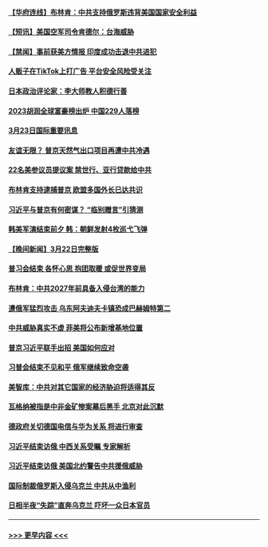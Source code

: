 #### [【华府连线】布林肯：中共支持俄罗斯违背美国国家安全利益](../pages/prog202/a103674965.md?t=03240343) 
#### [【短讯】美国空军司令肯德尔：台海威胁](../pages/prog202/a103674966.md?t=03240343) 
#### [【禁闻】事前获美方情报 印度成功击退中共进犯](../pages/prog202/a103674883.md?t=03240343) 
#### [人贩子在TikTok上打广告 平台安全风险受关注](../pages/prog202/a103674867.md?t=03240343) 
#### [日本政治评论家：李大师教人积德行善](../pages/prog202/a103674686.md?t=03240343) 
#### [2023胡润全球富豪榜出炉 中国229人落榜](../pages/prog202/a103674703.md?t=03240343) 
#### [3月23日国际重要讯息](../pages/prog202/a103674680.md?t=03240343) 
#### [友谊无限？ 普京天然气出口项目再遭中共冷遇](../pages/prog202/a103674687.md?t=03240343) 
#### [22名美参议员提议案 禁世行、亚行贷款给中共](../pages/prog202/a103674692.md?t=03240343) 
#### [布林肯支持逮捕普京 欧盟多国外长已达共识](../pages/prog202/a103674631.md?t=03240343) 
#### [习近平与普京有何密谋？ “临别赠言”引猜测](../pages/prog202/a103674584.md?t=03240343) 
#### [韩美军演结束前夕 韩：朝鲜发射4枚巡弋飞弹](../pages/prog202/a103674588.md?t=03240343) 
#### [【晚间新闻】3月22日完整版](../pages/prog202/a103674505.md?t=03240343) 
#### [普习会结束 各怀心思 抱团取暖 或促世界变局](../pages/prog202/a103674499.md?t=03240343) 
#### [布林肯：中共2027年前具备入侵台湾的能力](../pages/prog202/a103674469.md?t=03240343) 
#### [遭俄军猛烈攻击 乌东阿夫迪夫卡镇恐成巴赫姆特第二](../pages/prog202/a103674409.md?t=03240343) 
#### [中共威胁真实不虚 菲美将公布新增基地位置](../pages/prog202/a103674375.md?t=03240343) 
#### [普京习近平联手出招 美国如何应对](../pages/prog202/a103674379.md?t=03240343) 
#### [习普会结束不见和平 俄军继续致命空袭](../pages/prog202/a103674374.md?t=03240343) 
#### [美智库：中共对其它国家的经济胁迫将适得其反](../pages/prog202/a103674352.md?t=03240343) 
#### [瓦格纳被指是中非金矿惨案幕后黑手 北京对此沉默](../pages/prog202/a103674301.md?t=03240343) 
#### [德政府关切德国电信与华为关系 将进行审查](../pages/prog202/a103674272.md?t=03240343) 
#### [习近平结束访俄 中西关系受瞩 专家解析](../pages/prog202/a103674202.md?t=03240343) 
#### [习近平结束访俄 美国北约警告中共援俄威胁](../pages/prog202/a103674203.md?t=03240343) 
#### [国际制裁俄罗斯入侵乌克兰 中共从中渔利](../pages/prog202/a103674200.md?t=03240343) 
#### [日相半夜“失踪”直奔乌克兰 吓坏一众日本官员](../pages/prog202/a103674125.md?t=03240343) 

----
#### [ >>> 更早内容 <<< ](../indexes/prog202-earlier.md)
